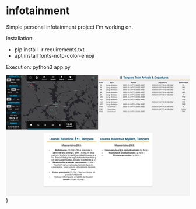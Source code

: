 # infotainment

Simple personal infotainment project I'm working on.

Installation:

- pip install -r requirements.txt
- apt install fonts-noto-color-emoji

Execution:
python3 app.py

![Project Screenshot](https://github.com/atkiis/infotainment/blob/main/ruudunkaappaus.png))
